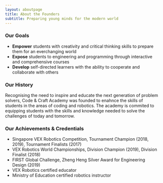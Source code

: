 ```yaml
---
layout: aboutpage
title: About the Founders
subtitle: Preparing young minds for the modern world
---
```


### Our Goals
- **Empower** students with creativity and critical thinking skills to prepare them for an everchanging world
- **Expose** students to engineering and programming through interactive and comprehensive courses
- **Develop** self-directed learners with the ability to cooperate and collaborate with others

### Our History
Recognising the need to inspire and educate the next generation of problem solvers, Code & Craft Academy was founded to enahnce the skills of students in the areas of coding and robotics. The academy is commited to equipping students with the skills and knowledge needed to solve the challenges of today and tomorrow.

### Our Achievements & Credentials
- Singapore VEX Robotics Competition, Tournament Champion (2018, 2019), Tournament Finalists (2017)
- VEX Robotics World Championships, Division Champion (2019), Division Finalist (2018)
- FIRST Global Challenge, Zheng Heng Silver Award for Engineering Design (2019)
- VEX Robotics certified educator
- Ministry of Education certified robotics instructor